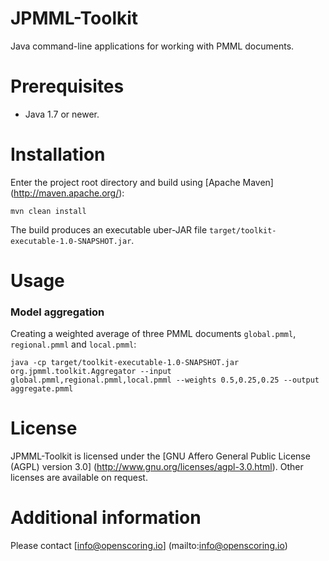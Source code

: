 JPMML-Toolkit
=============

Java command-line applications for working with PMML documents.

# Prerequisites #

* Java 1.7 or newer.

# Installation #

Enter the project root directory and build using [Apache Maven] (http://maven.apache.org/):
```
mvn clean install
```

The build produces an executable uber-JAR file `target/toolkit-executable-1.0-SNAPSHOT.jar`.

# Usage #

### Model aggregation

Creating a weighted average of three PMML documents `global.pmml`, `regional.pmml` and `local.pmml`:
```
java -cp target/toolkit-executable-1.0-SNAPSHOT.jar org.jpmml.toolkit.Aggregator --input global.pmml,regional.pmml,local.pmml --weights 0.5,0.25,0.25 --output aggregate.pmml
```

# License #

JPMML-Toolkit is licensed under the [GNU Affero General Public License (AGPL) version 3.0] (http://www.gnu.org/licenses/agpl-3.0.html). Other licenses are available on request.

# Additional information #

Please contact [info@openscoring.io] (mailto:info@openscoring.io)
